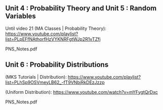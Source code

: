 Unit 4 : Probability Theory and Unit 5 : Random Variables
---------------------------------------------------------
Until video 21 (MA Classes | Probability Theory): https://www.youtube.com/playlist?list=PLpEFfNAthorfHzVYKNRFgtWJp2R1vTZfj

PNS_Notes.pdf

Unit 6 : Probability Distributions
----------------------------------
(MKS Tutorials | Distribution): https://www.youtube.com/playlist?list=PLhSp9OSVmeyLB62_-fT9VNbjRkDEzJzzp

(Uniform Distribution): https://www.youtube.com/watch?v=mYFygtQrDxc

PNS_Notes.pdf
